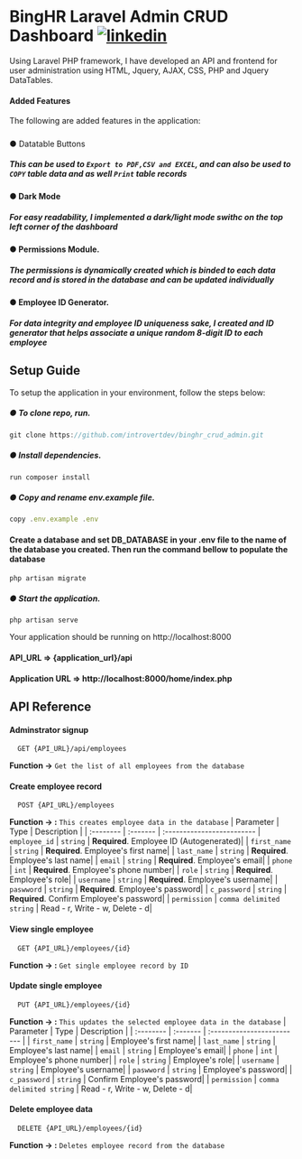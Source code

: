 
# BingHR Laravel Admin CRUD Dashboard [![linkedin](https://img.shields.io/badge/linkedin-0A66C2?style=for-the-badge&logo=linkedin&logoColor=white)](https://ng.linkedin.com/in/oyetade-tobi)

Using Laravel PHP framework, I have developed an API and frontend for user administration using HTML, Jquery, AJAX, CSS, PHP and Jquery DataTables.

#### Added Features
The following are added features in the application:
#####
● Datatable Buttons
##### This can be used to **``Export to PDF,CSV and EXCEL``**, and can also be used to **``COPY``** table data and as well **``Print``** table records
#### ● Dark Mode
##### For easy readability, I implemented a dark/light mode swithc on the top left corner of the dashboard

#### ● Permissions Module.
##### The permissions is dynamically created which is binded to each data record and is stored in the database and can be updated individually

#### ● Employee ID Generator.
##### For data integrity and employee ID uniqueness sake, I created and ID generator that helps associate a unique random 8-digit ID to each employee


## Setup Guide
To setup the application in your environment, follow the steps below:
##### ● To clone repo, run.
####
```javascript
git clone https://github.com/introvertdev/binghr_crud_admin.git
```
##### ● Install dependencies.
####
```javascript
run composer install
```
##### ● Copy and rename env.example file.
####
```javascript
copy .env.example .env
```
#### Create a database and set DB_DATABASE in your .env file to the name of the database you created. Then run the command bellow to populate the database

```javascript 
php artisan migrate
```
##### ● Start the application.
####
```javasript
php artisan serve
```
Your application should be running on http://localhost:8000
#### API_URL => {application_url}/api
#### Application URL => http://localhost:8000/home/index.php



## API Reference

#### Adminstrator signup

```http
  GET {API_URL}/api/employees
```
**Function ->**  `Get the list of all employees from the database`

#### Create employee record

```http
  POST {API_URL}/employees
```
 **Function -> :**  `This creates employee data in the database`
| Parameter | Type     | Description                |
| :-------- | :------- | :------------------------- |
`employee_id` | `string` | **Required**. Employee ID (Autogenerated)|
| `first_name` | `string` | **Required**. Employee's first name|
| `last_name` | `string` | **Required**. Employee's last name|
| `email` | `string` | **Required**. Employee's email|
| `phone` | `int` | **Required**. Employee's phone number|
| `role` | `string` | **Required**. Employee's role|
| `username` | `string` | **Required**. Employee's username|
| `paswword` | `string` | **Required**. Employee's password|
| `c_password` | `string` | **Required**. Confirm Employee's password|
| `permission` | `comma delimited string` | Read - r, Write - w, Delete - d|


#### View single employee

```http
  GET {API_URL}/employees/{id}
```

 **Function -> :**  `Get single employee record by ID`

#### Update single employee
```http
  PUT {API_URL}/employees/{id}
```
 **Function -> :**  `This updates the selected employee data in the database`
| Parameter | Type     | Description                |
| :-------- | :------- | :------------------------- |
| `first_name` | `string` |  Employee's first name|
| `last_name` | `string` |  Employee's last name|
| `email` | `string` |  Employee's email|
| `phone` | `int` | Employee's phone number|
| `role` | `string` |  Employee's role|
| `username` | `string` | Employee's username|
| `paswword` | `string` |  Employee's password|
| `c_password` | `string` | Confirm Employee's password|
| `permission` | `comma delimited string` | Read - r, Write - w, Delete - d|


#### Delete employee data

```http
  DELETE {API_URL}/employees/{id}
```

 **Function -> :**  `Deletes employee record from the database`


